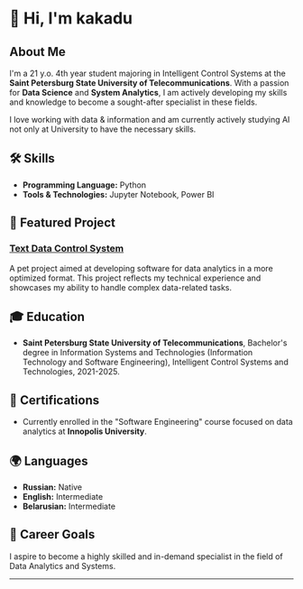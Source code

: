 # 👋 Hi, I'm kakadu

## About Me

I'm a 21 y.o. 4th year student majoring in Intelligent Control Systems at the **Saint Petersburg State University of Telecommunications**. With a passion for **Data Science** and **System Analytics**, I am actively developing my skills and knowledge to become a sought-after specialist in these fields.

I love working with data & information and am currently actively studying AI not only at University to have the necessary skills.

## 🛠 Skills

- **Programming Language:** Python
- **Tools & Technologies:** Jupyter Notebook, Power BI

## 🌟 Featured Project

### [Text Data Control System](#)
A pet project aimed at developing software for data analytics in a more optimized format. This project reflects my technical experience and showcases my ability to handle complex data-related tasks.

## 🎓 Education

- **Saint Petersburg State University of Telecommunications**, Bachelor's degree in Information Systems and Technologies (Information Technology and Software Engineering), Intelligent Control Systems and Technologies, 2021-2025.

## 📜 Certifications

- Currently enrolled in the "Software Engineering" course focused on data analytics at **Innopolis University**.

## 🌍 Languages

- **Russian:** Native
- **English:** Intermediate
- **Belarusian:** Intermediate

## 🎯 Career Goals

I aspire to become a highly skilled and in-demand specialist in the field of Data Analytics and Systems.

---

<!-- Feel free to add any contact details or links to social media if you wish -->

<!---
blk-kakadu-114/blk-kakadu-114 is a ✨ special ✨ repository because its `README.md` (this file) appears on your GitHub profile.
You can click the Preview link to take a look at your changes.
--->
